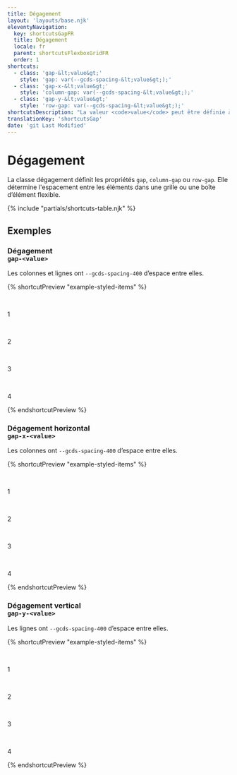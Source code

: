 ```yaml
---
title: Dégagement
layout: 'layouts/base.njk'
eleventyNavigation:
  key: shortcutsGapFR
  title: Dégagement
  locale: fr
  parent: shortcutsFlexboxGridFR
  order: 1
shortcuts:
  - class: 'gap-&lt;value&gt;'
    style: 'gap: var(--gcds-spacing-&lt;value&gt;);'
  - class: 'gap-x-&lt;value&gt;'
    style: 'column-gap: var(--gcds-spacing-&lt;value&gt;);'
  - class: 'gap-y-&lt;value&gt;'
    style: 'row-gap: var(--gcds-spacing-&lt;value&gt;);'
shortcutsDescription: "La valeur <code>value</code> peut être définie à nos <a href='/fr/styles/espacement/'>unités d'espacement prédéfinies</a> (<code>0</code> - <code>1250</code>)."
translationKey: 'shortcutsGap'
date: 'git Last Modified'
---
```


# Dégagement

La classe dégagement définit les propriétés `gap`, `column-gap` ou `row-gap`. Elle détermine l'espacement entre les éléments dans une grille ou une boîte d’élément flexible.

{% include "partials/shortcuts-table.njk" %}

## Exemples

### Dégagement<br/>`gap-<value>`

Les colonnes et lignes ont `--gcds-spacing-400` d’espace entre elles.

{% shortcutPreview "example-styled-items" %}

<div class="d-grid grid-cols-2 gap-400">
  <p>1</p>
  <p>2</p>
  <p>3</p>
  <p>4</p>
</div>
{% endshortcutPreview %}

### Dégagement horizontal <br/>`gap-x-<value>`

Les colonnes ont `--gcds-spacing-400` d’espace entre elles.

{% shortcutPreview "example-styled-items" %}

<div class="d-grid grid-cols-2 gap-x-400">
  <p>1</p>
  <p>2</p>
  <p>3</p>
  <p>4</p>
</div>
{% endshortcutPreview %}

### Dégagement vertical <br/>`gap-y-<value>`

Les lignes ont `--gcds-spacing-400` d’espace entre elles.

{% shortcutPreview "example-styled-items" %}

<div class="d-grid grid-cols-2 gap-y-400">
  <p>1</p>
  <p>2</p>
  <p>3</p>
  <p>4</p>
</div>
{% endshortcutPreview %}
